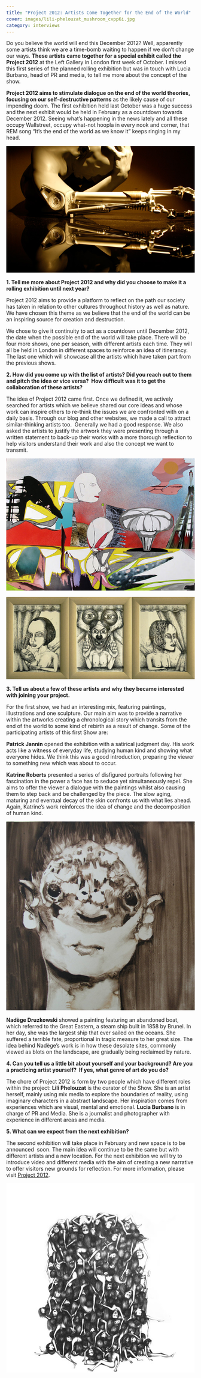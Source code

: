 ```yaml
---
title: "Project 2012: Artists Come Together for the End of the World"
cover: images/lili-phelouzat_mushroom_cvpp6i.jpg
category: interviews
---
```


Do you believe the world will end this December 2012? Well, apparently some artists think we are a time-bomb waiting to happen if we don’t change our ways. **These artists came together for a special exhibit called the Project 2012** at the Left Gallery in London first week of October. I missed this first series of the planned rolling exhibition but was in touch with Lucia Burbano, head of PR and media, to tell me more about the concept of the show.

**Project 2012 aims to stimulate dialogue on the end of the world theories, focusing on our self-destructive patterns** as the likely cause of our impending doom. The first exhibition held last October was a huge success and the next exhibit would be held in February as a countdown towards December 2012. Seeing what’s happening in the news lately and all these occupy Wallstreet, occupy what-not hoopla in every nook and corner, that REM song “It’s the end of the world as we know it” keeps ringing in my head.

![](./images/Pierre-Winkelmann_Homo-industrious-2011_gydhqh.jpg "Homo-industrious by Pierre Winkelmann")

**1. Tell me more about Project 2012 and why did you choose to make it a rolling exhibition until next year?**

Project 2012 aims to provide a platform to reflect on the path our society has taken in relation to other cultures throughout history as well as nature. We have chosen this theme as we believe that the end of the world can be an inspiring source for creation and destruction.

We chose to give it continuity to act as a countdown until December 2012, the date when the possible end of the world will take place. There will be four more shows, one per season, with different artists each time. They will all be held in London in different spaces to reinforce an idea of itinerancy. The last one which will showcase all the artists which have taken part from the previous shows.

**2. How did you come up with the list of artists? Did you reach out to them and pitch the idea or vice versa?  How difficult was it to get the collaboration of these artists?**

The idea of Project 2012 came first. Once we defined it, we actively searched for artists which we believe shared our core ideas and whose work can inspire others to re-think the issues we are confronted with on a daily basis. Through our blog and other websites, we made a call to attract similar-thinking artists too.  Generally we had a good response. We also asked the artists to justify the artwork they were presenting through a written statement to back-up their works with a more thorough reflection to help visitors understand their work and also the concept we want to transmit.

![](./images/lili-phelouzat_mushroom_cvpp6i.jpg "When the Mushroom get loose by Lili Phelouzat")

![](./images/Patrick-Jannin.-Le-Jugement-Dernier-2011_small_wy52yu.jpg "Le Jugement Derniere by Patrick Jannin")

**3. Tell us about a few of these artists and why they became interested with joining your project.**

For the first show, we had an interesting mix, featuring paintings, illustrations and one sculpture. Our main aim was to provide a narrative within the artworks creating a chronological story which transits from the end of the world to some kind of rebirth as a result of change. Some of the participating artists of this first Show are:

**Patrick Jannin** opened the exhibition with a satirical judgment day. His work acts like a witness of everyday life, studying human kind and showing what everyone hides. We think this was a good introduction, preparing the viewer to something new which was about to occur.

**Katrine Roberts** presented a series of disfigured portraits following her fascination in the power a face has to seduce yet simultaneously repel. She aims to offer the viewer a dialogue with the paintings whilst also causing them to step back and be challenged by the piece. The slow aging, maturing and eventual decay of the skin confronts us with what lies ahead. Again, Katrine’s work reinforces the idea of change and the decomposition of human kind.

![](./images/Katrine-Roberts.-Ineluctable-Gaze-VIsmall_gko6qs.jpg "Ineluctable Gaze VI by Katrine Roberts")

**Nadège Druzkowski** showed a painting featuring an abandoned boat, which referred to the Great Eastern, a steam ship built in 1858 by Brunel. In her day, she was the largest ship that ever sailed on the oceans. She suffered a terrible fate, proportional in tragic measure to her great size. The idea behind Nadège’s work is in how these desolate sites, commonly viewed as blots on the landscape, are gradually being reclaimed by nature.

**4. Can you tell us a little bit about yourself and your background? Are you a practicing artist yourself?  If yes, what genre of art do you do?**

The chore of Project 2012 is form by two people which have different roles within the project:
**Lili Phelouzat** is the curator of the Show. She is an artist herself, mainly using mix media to explore the boundaries of reality, using imaginary characters in a abstract landscape. Her inspiration comes from experiences which are visual, mental and emotional. **Lucia Burbano** is in charge of PR and Media. She is a journalist and photographer with experience in different areas and media.

**5. What can we expect from the next exhibition?**

The second exhibition will take place in February and new space is to be announced  soon. The main idea will continue to be the same but with different artists and a new location. For the next exhibition we will try to introduce video and different media with the aim of creating a new narrative to offer visitors new grounds for reflection. For more information, please visit [Project 2012](http://project2012exhibition.blogspot.com/ "Project 2012").

![](./images/Kelly-Jackson-They-Bury-The-Dead-So-Quickly-They-Should-Leave-Them-Lying-Around-For-Months-1m-x-1m-Biro-on-paper-2011_x6ryxs.jpg "Kelly Jackson They Bury The Dead So Quickly They Should Leave Them Lying Around For Months 1m x 1m Biro on paper 2011")
